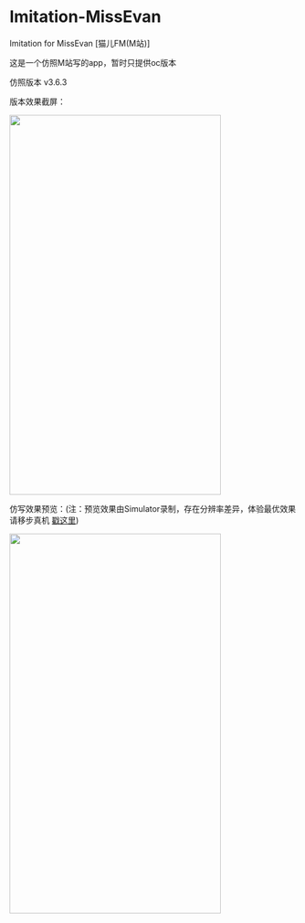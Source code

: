 # Imitation-MissEvan
Imitation for MissEvan [猫儿FM(M站)]

这是一个仿照M站写的app，暂时只提供oc版本

仿照版本 v3.6.3

版本效果截屏：


<img src="http://ofg0p74ar.bkt.clouddn.com/MissEvan--.jpg" width="370" height ="665" />



仿写效果预览：(注：预览效果由Simulator录制，存在分辨率差异，体验最优效果请移步真机 [戳这里](https://segmentfault.com/a/1190000004519978))


<img src="http://ofg0p74ar.bkt.clouddn.com/%E9%AB%98%E4%BB%BFMissEvan.gif" width="370" height ="665" />


